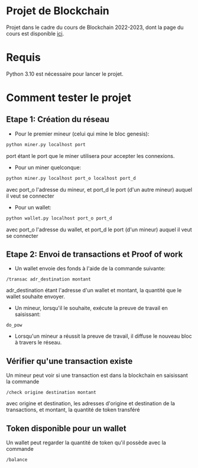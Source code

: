 # Projet de Blockchain
Projet dans le cadre du cours de Blockchain 2022-2023, dont la page du cours est disponible [ici](https://www.lri.fr/~conchon/blockchain/).

# Requis
Python 3.10 est nécessaire pour lancer le projet.

# Comment tester le projet
## Etape 1: Création du réseau
* Pour le premier mineur (celui qui mine le bloc genesis):
```bash
python miner.py localhost port
```
port étant le port que le miner utilisera pour accepter les connexions.

* Pour un miner quelconque:
```bash
python miner.py localhost port_o localhost port_d
```
avec port_o l'adresse du mineur, et port_d le port (d'un autre mineur) auquel il veut se connecter

* Pour un wallet:
```bash
python wallet.py localhost port_o port_d
```
avec port_o l'adresse du wallet, et port_d le port (d'un mineur) auquel il veut se connecter

## Etape 2: Envoi de transactions et Proof of work
* Un wallet envoie des fonds à l'aide de la commande suivante:
```
/transac adr_destination montant
```
adr_destination étant l'adresse d'un wallet et montant, la quantité que le wallet souhaite envoyer.
* Un mineur, lorsqu'il le souhaite, exécute la preuve de travail en saisissant:
```
do_pow
```
* Lorsqu'un mineur a réussit la preuve de travail, il diffuse le nouveau bloc à travers le réseau.

## Vérifier qu'une transaction existe
Un mineur peut voir si une transaction est dans la blockchain en saisissant la commande
```
/check origine destination montant
```
avec origine et destination, les adresses d'origine et destination de la transactions, et montant, la quantité de token transféré

## Token disponible pour un wallet
Un wallet peut regarder la quantité de token qu'il possède avec la commande
```
/balance
```
